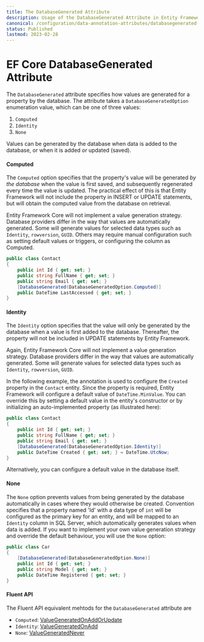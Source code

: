 ```yaml
---
title: The DatabaseGenerated Attribute
description: Usage of the DatabaseGenerated Attribute in Entity Framework Core
canonical: /configuration/data-annotation-attributes/databasegenerated-attribute
status: Published
lastmod: 2023-02-28
---
```


# EF Core DatabaseGenerated Attribute

The `DatabaseGenerated` attribute specifies how values are generated for a property by the database. The attribute takes a `DatabaseGeneratedOption` enumeration value, which can be one of three values:

1. `Computed`
2. `Identity`
3. `None`

Values can be generated by the database when data is added to the database, or when it is added _or_ updated (saved). 
#### Computed
The `Computed` option specifies that the property's value will be generated _by the database_ when the value is first saved, and subsequently regenerated every time the value is updated. The practical effect of this is that Entity Framework will not include the property in INSERT or UPDATE statements, but will obtain the computed value from the database on retrieval. 

Entity Framework Core will not implement a value generation strategy. Database providers differ in the way that values are automatically generated. Some will generate values for selected data types such as `Identity`, `rowversion`, `GUID`. Others may require manual configuration such as setting default values or triggers, or configuring the column as Computed. 

```csharp
public class Contact
{
    public int Id { get; set; }
    public string FullName { get; set; }
    public string Email { get; set; } 
    [DatabaseGenerated(DatabaseGeneratedOption.Computed)]
    public DateTime LastAccessed { get; set; }
}
```
#### Identity
The `Identity` option specifies that the value will only be generated by the database when a value is first added to the database. Thereafter, the property will not be included in UPDATE statements by Entity Framework. 

Again, Entity Framework Core will not implement a value generation strategy. Database providers differ in the way that values are automatically generated. Some will generate values for selected data types such as `Identity`, `rowversion`, `GUID`. 

In the following example, the annotation is used to configure the `Created` property in the `Contact` entity. Since the property is required, Entity Framework will configure a default value of `DateTime.MinValue`. You can override this by setting a default value in the entity's constructor or by initializing an auto-implemented property (as illustrated here):
```csharp
public class Contact
{
    public int Id { get; set; }
    public string FullName { get; set; }
    public string Email { get; set; } 
    [DatabaseGenerated(DatabaseGeneratedOption.Identity)]
    public DateTime Created { get; set; } = DateTime.UtcNow;
}
```
Alternatively, you can configure a default value in the database itself.

#### None
The `None` option prevents values from being generated by the database automatically in cases where they would otherwise be created. Convention specifies that a property named 'Id' with a data type of `int` will be configured as the primary key for an entity, and will be mapped to an `Identity` column in SQL Server, which automatically generates values when data is added. If you want to implement your own value generation strategy and override the default behaviour, you will use the `None` option:

```csharp
public class Car
{
    [DatabaseGenerated(DatabaseGeneratedOption.None)]
    public int Id { get; set; }
    public string Model { get; set; }
    public DateTime Registered { get; set; }
}
```


#### Fluent API

The Fluent API equivalent mehtods  for the `DatabaseGenerated` attribute are 

- `Computed`: [ValueGeneratedOnAddOrUpdate](/configuration/fluent-api/valuegeneratedonaddorupdate-method) 
- `Identity`: [ValueGeneratedOnAdd](/configuration/fluent-api/valuegeneratedonadd-method)
- `None`: [ValueGeneratedNever](/configuration/fluent-api/valuegeneratednever-method)
